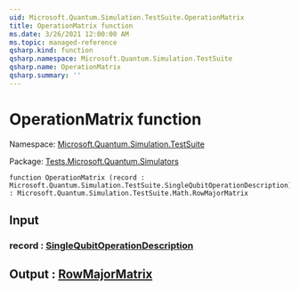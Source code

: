 ```yaml
---
uid: Microsoft.Quantum.Simulation.TestSuite.OperationMatrix
title: OperationMatrix function
ms.date: 3/26/2021 12:00:00 AM
ms.topic: managed-reference
qsharp.kind: function
qsharp.namespace: Microsoft.Quantum.Simulation.TestSuite
qsharp.name: OperationMatrix
qsharp.summary: ''
---
```


# OperationMatrix function

Namespace: [Microsoft.Quantum.Simulation.TestSuite](xref:Microsoft.Quantum.Simulation.TestSuite)

Package: [Tests.Microsoft.Quantum.Simulators](https://nuget.org/packages/Tests.Microsoft.Quantum.Simulators)




```qsharp
function OperationMatrix (record : Microsoft.Quantum.Simulation.TestSuite.SingleQubitOperationDescription) : Microsoft.Quantum.Simulation.TestSuite.Math.RowMajorMatrix
```


## Input

### record : [SingleQubitOperationDescription](xref:Microsoft.Quantum.Simulation.TestSuite.SingleQubitOperationDescription)





## Output : [RowMajorMatrix](xref:Microsoft.Quantum.Simulation.TestSuite.Math.RowMajorMatrix)

